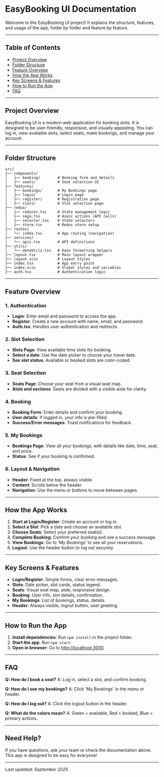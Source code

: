 # EasyBooking UI Documentation

Welcome to the EasyBooking UI project! It explains the structure, features, and usage of the app, folder by folder and feature by feature.

---

## Table of Contents

- [Project Overview](#project-overview)
- [Folder Structure](#folder-structure)
- [Feature Overview](#feature-overview)
- [How the App Works](#how-the-app-works)
- [Key Screens & Features](#key-screens--features)
- [How to Run the App](#how-to-run-the-app)
- [FAQ](#faq)

---

## Project Overview

EasyBooking UI is a modern web application for booking  slots. It is designed to be user-friendly, responsive, and visually appealing. You can log in, view available slots, select seats, make bookings, and manage your account.

---

## Folder Structure

```
src/
├── components/
│   ├── booking/        # Booking form and details
│   ├── seats/          # Seat selection UI
├── features/
│   ├── bookings/       # My Bookings page
│   ├── login/          # Login page
│   ├── register/       # Registration page
│   ├── slots/          # Slot selection page
├── redux/
│   ├── reducer.tsx     # State management logic
│   ├── saga.tsx        # Async actions (API calls)
│   ├── selector.tsx    # State selectors
│   ├── store.tsx       # Redux store setup
├── routes/
│   └── index.tsx       # App routing (navigation)
├── services/
│   └── apis.tsx        # API definitions
├── utils/
│   └── dateUtils.tsx   # Date formatting helpers
├── layout.tsx          # Main layout wrapper
├── layout.scss         # Layout styles
├── index.tsx           # App entry point
├── index.scss          # Global styles and variables
├── auth.tsx            # Authentication logic
```

---

## Feature Overview

### 1. Authentication

- **Login**: Enter email and password to access the app.
- **Register**: Create a new account with name, email, and password.
- **Auth.tsx**: Handles user authentication and redirects.

### 2. Slot Selection

- **Slots Page**: View available time slots for booking.
- **Select a date**: Use the date picker to choose your travel date.
- **See slot status**: Available or booked slots are color-coded.

### 3. Seat Selection

- **Seats Page**: Choose your seat from a visual seat map.
- **Aisle and sections**: Seats are divided with a visible aisle for clarity.

### 4. Booking

- **Booking Form**: Enter details and confirm your booking.
- **User details**: If logged in, your info is pre-filled.
- **Success/Error messages**: Toast notifications for feedback.

### 5. My Bookings

- **Bookings Page**: View all your bookings, with details like date, time, seat, and price.
- **Status**: See if your booking is confirmed.

### 6. Layout & Navigation

- **Header**: Fixed at the top, always visible.
- **Content**: Scrolls below the header.
- **Navigation**: Use the menu or buttons to move between pages.

---

## How the App Works

1. **Start at Login/Register**: Create an account or log in.
2. **Select a Slot**: Pick a date and choose an available slot.
3. **Choose Seats**: Select your preferred seat(s).
4. **Complete Booking**: Confirm your booking and see a success message.
5. **View Bookings**: Go to 'My Bookings' to see all your reservations.
6. **Logout**: Use the header button to log out securely.

---

## Key Screens & Features

- **Login/Register**: Simple forms, clear error messages.
- **Slots**: Date picker, slot cards, status legend.
- **Seats**: Visual seat map, aisle, responsive design.
- **Booking**: User info, slot details, confirmation.
- **My Bookings**: List of bookings, status, details.
- **Header**: Always visible, logout button, user greeting.

---

## How to Run the App

1. **Install dependencies**: Run `npm install` in the project folder.
2. **Start the app**: Run `npm start`.
3. **Open in browser**: Go to [http://localhost:3000](http://localhost:3000).

---

## FAQ

**Q: How do I book a seat?**
A: Log in, select a slot, and confirm booking.

**Q: How do I see my bookings?**
A: Click 'My Bookings' in the menu or header.

**Q: How do I log out?**
A: Click the logout button in the header.

**Q: What do the colors mean?**
A: Green = available, Red = booked, Blue = primary actions.

---

## Need Help?

If you have questions, ask your team or check the documentation above. This app is designed to be easy for everyone!

---

_Last updated: September 2025_
